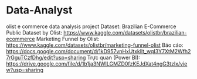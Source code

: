 # Data-Analyst
olist e commerce data analysis project
Dataset:
Brazilian E-Commerce Public Dataset by Olist: https://www.kaggle.com/datasets/olistbr/brazilian-ecommerce
Marketing Funnel by Olist: https://www.kaggle.com/datasets/olistbr/marketing-funnel-olist
Báo cáo: https://docs.google.com/document/d/1kD957vnHxUtxkllt_wqI3Y7XtM2Wfh27rGguTCzfDhg/edit?usp=sharing
Trực quan (Power BI): https://drive.google.com/file/d/1b1ja3NWILGMZD0fzKEJdXat4ngG3tzIx/view?usp=sharing
